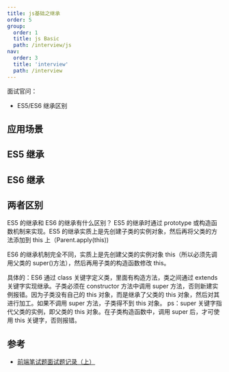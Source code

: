 ```yaml
---
title: js基础之继承
order: 5
group:
  order: 1
  title: js Basic
  path: /interview/js
nav:
  order: 3
  title: 'interview'
  path: /interview
---
```


面试官问：

- ES5/ES6 继承区别

## 应用场景

## ES5 继承

## ES6 继承

## 两者区别

ES5 的继承和 ES6 的继承有什么区别？ ES5 的继承时通过 prototype 或构造函数机制来实现。ES5 的继承实质上是先创建子类的实例对象，然后再将父类的方法添加到 this 上（Parent.apply(this))

ES6 的继承机制完全不同，实质上是先创建父类的实例对象 this（所以必须先调用父类的 super()方法），然后再用子类的构造函数修改 this。

具体的：ES6 通过 class 关键字定义类，里面有构造方法，类之间通过 extends 关键字实现继承。子类必须在 constructor 方法中调用 super 方法，否则新建实例报错。因为子类没有自己的 this 对象，而是继承了父类的 this 对象，然后对其进行加工。如果不调用 super 方法，子类得不到 this 对象。 ps：super 关键字指代父类的实例，即父类的 this 对象。在子类构造函数中，调用 super 后，才可使用 this 关键字，否则报错。

## 参考

- [前端笔试题面试题记录（上）](https://juejin.cn/post/6844903577421365255?utm_medium=fe#heading-7)
